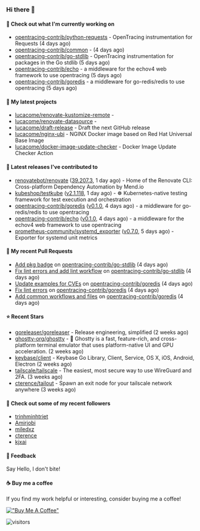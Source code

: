 ### Hi there 👋

#### 👷 Check out what I'm currently working on

- [opentracing-contrib/python-requests](https://github.com/opentracing-contrib/python-requests) - OpenTracing instrumentation for Requests (4 days ago)
- [opentracing-contrib/common](https://github.com/opentracing-contrib/common) -  (4 days ago)
- [opentracing-contrib/go-stdlib](https://github.com/opentracing-contrib/go-stdlib) - OpenTracing instrumentation for packages in the Go stdlib (5 days ago)
- [opentracing-contrib/echo](https://github.com/opentracing-contrib/echo) - a middleware for the echov4 web framework to use opentracing (5 days ago)
- [opentracing-contrib/goredis](https://github.com/opentracing-contrib/goredis) - a middleware for go-redis/redis to use opentracing (5 days ago)

#### 🌱 My latest projects

- [lucacome/renovate-kustomize-remote](https://github.com/lucacome/renovate-kustomize-remote) - 
- [lucacome/renovate-datasource](https://github.com/lucacome/renovate-datasource) - 
- [lucacome/draft-release](https://github.com/lucacome/draft-release) - Draft the next GitHub release
- [lucacome/nginx-ubi](https://github.com/lucacome/nginx-ubi) - NGINX Docker image based on Red Hat Universal Base Image
- [lucacome/docker-image-update-checker](https://github.com/lucacome/docker-image-update-checker) - Docker Image Update Checker Action

#### 🔭 Latest releases I've contributed to

- [renovatebot/renovate](https://github.com/renovatebot/renovate) ([39.207.3](https://github.com/renovatebot/renovate/releases/tag/39.207.3), 1 day ago) - Home of the Renovate CLI: Cross-platform Dependency Automation by Mend.io
- [kubeshop/testkube](https://github.com/kubeshop/testkube) ([v2.1.118](https://github.com/kubeshop/testkube/releases/tag/v2.1.118), 1 day ago) - ☸️ Kubernetes-native testing framework for test execution and orchestration
- [opentracing-contrib/goredis](https://github.com/opentracing-contrib/goredis) ([v0.1.0](https://github.com/opentracing-contrib/goredis/releases/tag/v0.1.0), 4 days ago) - a middleware for go-redis/redis to use opentracing
- [opentracing-contrib/echo](https://github.com/opentracing-contrib/echo) ([v0.1.0](https://github.com/opentracing-contrib/echo/releases/tag/v0.1.0), 4 days ago) - a middleware for the echov4 web framework to use opentracing
- [prometheus-community/systemd_exporter](https://github.com/prometheus-community/systemd_exporter) ([v0.7.0](https://github.com/prometheus-community/systemd_exporter/releases/tag/v0.7.0), 5 days ago) - Exporter for systemd unit metrics

#### 🔨 My recent Pull Requests

- [Add pkg badge](https://github.com/opentracing-contrib/go-stdlib/pull/79) on [opentracing-contrib/go-stdlib](https://github.com/opentracing-contrib/go-stdlib) (4 days ago)
- [Fix lint errors and add lint workflow](https://github.com/opentracing-contrib/go-stdlib/pull/78) on [opentracing-contrib/go-stdlib](https://github.com/opentracing-contrib/go-stdlib) (4 days ago)
- [Update examples for CVEs](https://github.com/opentracing-contrib/goredis/pull/49) on [opentracing-contrib/goredis](https://github.com/opentracing-contrib/goredis) (4 days ago)
- [Fix lint errors](https://github.com/opentracing-contrib/goredis/pull/48) on [opentracing-contrib/goredis](https://github.com/opentracing-contrib/goredis) (4 days ago)
- [Add common workflows and files](https://github.com/opentracing-contrib/goredis/pull/47) on [opentracing-contrib/goredis](https://github.com/opentracing-contrib/goredis) (4 days ago)

#### ⭐ Recent Stars

- [goreleaser/goreleaser](https://github.com/goreleaser/goreleaser) - Release engineering, simplified (2 weeks ago)
- [ghostty-org/ghostty](https://github.com/ghostty-org/ghostty) - 👻 Ghostty is a fast, feature-rich, and cross-platform terminal emulator that uses platform-native UI and GPU acceleration. (2 weeks ago)
- [keybase/client](https://github.com/keybase/client) - Keybase Go Library, Client, Service, OS X, iOS, Android, Electron (2 weeks ago)
- [tailscale/tailscale](https://github.com/tailscale/tailscale) - The easiest, most secure way to use WireGuard and 2FA. (3 weeks ago)
- [cterence/tailout](https://github.com/cterence/tailout) - Spawn an exit node for your tailscale network anywhere (3 weeks ago)

#### 👯 Check out some of my recent followers

- [trinhminhtriet](https://github.com/trinhminhtriet)
- [Amirjobi](https://github.com/Amirjobi)
- [miledxz](https://github.com/miledxz)
- [cterence](https://github.com/cterence)
- [kjxai](https://github.com/kjxai)

#### 💬 Feedback

Say Hello, I don't bite!

#### ☕ Buy me a coffee

If you find my work helpful or interesting, consider buying me a coffee!

[!["Buy Me A Coffee"](https://www.buymeacoffee.com/assets/img/custom_images/orange_img.png)](https://www.buymeacoffee.com/lucacome)

![visitors](https://visitor-badge.laobi.icu/badge?page_id=lucacome.visitor-badge)
#
